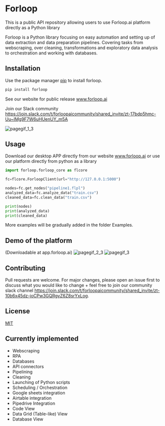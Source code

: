 # Forloop

This is a public API repository allowing users to use Forloop.ai platform directly as a Python library

Forloop is a Python library focusing on easy automation and setting up of data extraction and data preparation pipelines. Covering tasks from webscraping, over cleaning, transformations and exploratory data analysis to orchestration and working with databases.

## Installation

Use the package manager [pip](https://pip.pypa.io/en/stable/) to install forloop.

```bash
pip install forloop
```

See our website for public release
www.forloop.ai

Join our Slack community
https://join.slack.com/t/forloopaicommunity/shared_invite/zt-17bdp5hmc-Uu~IMg9F7W6uHUenUY_m5A




![pagegif_1_3](https://user-images.githubusercontent.com/29150831/199597423-a9888164-9eef-4e97-b822-18d8c79cd21b.gif)


## Usage
Download our desktop APP directly from our website www.forloop.ai or use our platform directly from python as a library

```python
import forloop.forloop_core as flcore

fc=flcore.ForloopClient(url="http://127.0.0.1:5000")

nodes=fc.get_nodes("pipeline1.flpl")
analyzed_data=fc.analyze_data("train.csv")
cleaned_data=fc.clean_data("train.csv")

print(nodes)
print(analyzed_data)
print(cleaned_data)
```

More examples will be gradually added in the folder Examples.

## Demo of the platform
(Downloadable at app.forloop.ai)
![pagegif_2_3](https://user-images.githubusercontent.com/29150831/199597480-618785be-98f4-44ac-8294-7e31e2c8c5e7.gif)
![pagegif_3](https://user-images.githubusercontent.com/29150831/199597510-5a74d8eb-ba22-419e-86ae-372bb953a65a.gif)



## Contributing
Pull requests are welcome. For major changes, please open an issue first to discuss what you would like to change + feel free to join our community slack channel https://join.slack.com/t/forloopaicommunity/shared_invite/zt-10b6x45dz-joCPw3GQRgyZ6Z8srYxLog.

## License
[MIT](https://choosealicense.com/licenses/mit/)

## Currently implemented

* Webscraping
* RPA
* Databases
* API connectors
* Pipelining
* Cleaning
* Launching of Python scripts
* Scheduling / Orchestration
* Google sheets integration
* Airtable integration
* Pipedrive Integration
* Code View
* Data Grid (Table-like) View
* Database View

